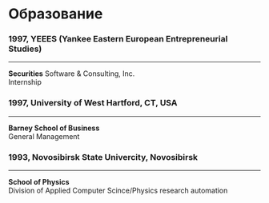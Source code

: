 <link rel="stylesheet" type="text/css" href="/style.css">

# Образование

### 1997, YEEES (Yankee Eastern European Entrepreneurial Studies)
<hr class="divider">
<strong>Securities</strong> Software & Consulting, Inc.<br>   
Internship

### 1997, University of West Hartford, CT, USA
<hr class="divider">
<strong>Barney School of Business</strong><br>   
General Management

### 1993, Novosibirsk State Univercity, Novosibirsk
<hr class="divider">
<strong>School of Physics</strong><br>   
Division of Applied Computer Scince/Physics research automation

